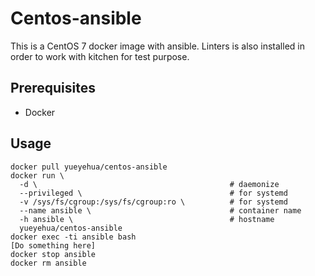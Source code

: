 Centos-ansible
==============

This is a CentOS 7 docker image with ansible.
Linters is also installed in order to work with kitchen
for test purpose.

Prerequisites
-------------

- Docker

Usage
-----

```text
docker pull yueyehua/centos-ansible
docker run \
  -d \                                           # daemonize
  --privileged \                                 # for systemd
  -v /sys/fs/cgroup:/sys/fs/cgroup:ro \          # for systemd
  --name ansible \                               # container name
  -h ansible \                                   # hostname
  yueyehua/centos-ansible
docker exec -ti ansible bash
[Do something here]
docker stop ansible
docker rm ansible
```
